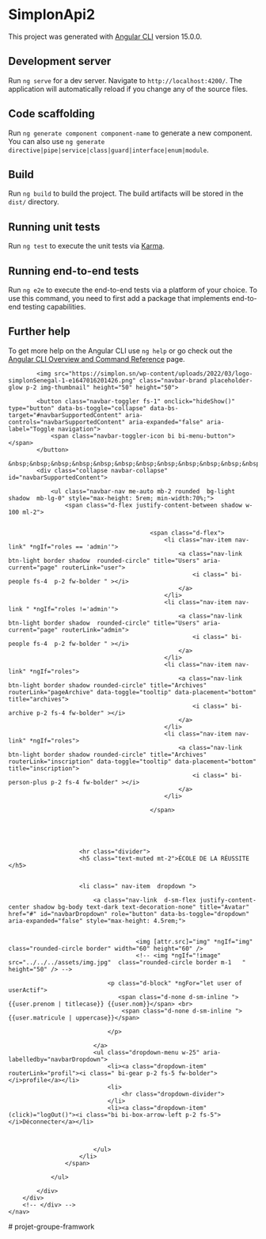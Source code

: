 # SimplonApi2

This project was generated with [Angular CLI](https://github.com/angular/angular-cli) version 15.0.0.

## Development server

Run `ng serve` for a dev server. Navigate to `http://localhost:4200/`. The application will automatically reload if you change any of the source files.

## Code scaffolding

Run `ng generate component component-name` to generate a new component. You can also use `ng generate directive|pipe|service|class|guard|interface|enum|module`.

## Build

Run `ng build` to build the project. The build artifacts will be stored in the `dist/` directory.

## Running unit tests

Run `ng test` to execute the unit tests via [Karma](https://karma-runner.github.io).

## Running end-to-end tests

Run `ng e2e` to execute the end-to-end tests via a platform of your choice. To use this command, you need to first add a package that implements end-to-end testing capabilities.

## Further help

To get more help on the Angular CLI use `ng help` or go check out the [Angular CLI Overview and Command Reference](https://angular.io/cli) page.




<div class="container">
    <nav class="navbar navbar-expand-lg bg-primary  fixed-top" style="max-height: 5rem;">
        <div class="container-fluid shadow">
    
            <img src="https://simplon.sn/wp-content/uploads/2022/03/logo-simplonSenegal-1-e1647016201426.png" class="navbar-brand placeholder-glow p-2 img-thumbnail" height="50" height="50">
    
            <button class="navbar-toggler fs-1" onclick="hideShow()" type="button" data-bs-toggle="collapse" data-bs-target="#navbarSupportedContent" aria-controls="navbarSupportedContent" aria-expanded="false" aria-label="Toggle navigation">
                <span class="navbar-toggler-icon bi bi-menu-button"></span>
            </button>
            &nbsp;&nbsp;&nbsp;&nbsp;&nbsp;&nbsp;&nbsp;&nbsp;&nbsp;&nbsp;&nbsp;&nbsp;&nbsp;&nbsp;&nbsp;&nbsp;&nbsp;&nbsp;&nbsp;&nbsp;&nbsp;&nbsp;&nbsp;&nbsp;&nbsp;&nbsp;&nbsp;&nbsp;&nbsp;&nbsp;&nbsp;&nbsp;&nbsp;&nbsp;&nbsp;&nbsp;&nbsp;&nbsp;&nbsp;&nbsp;&nbsp;&nbsp;&nbsp;&nbsp;&nbsp;
            <div class="collapse navbar-collapse" id="navbarSupportedContent">
    
                <ul class="navbar-nav me-auto mb-2 rounded  bg-light shadow  mb-lg-0" style="max-height: 5rem; min-width:70%;">
                    <span class="d-flex justify-content-between shadow w-100 ml-2">
    
                       
                                            <span class="d-flex">
                                                <li class="nav-item nav-link" *ngIf="roles == 'admin'">
                                                    <a class="nav-link  btn-light border shadow  rounded-circle" title="Users" aria-current="page" routerLink="user">
                                                        <i class=" bi-people fs-4  p-2 fw-bolder " ></i>
                                                    </a>
                                                </li>
                                                <li class="nav-item nav-link " *ngIf="roles !='admin'">
                                                    <a class="nav-link  btn-light border shadow  rounded-circle" title="Users" aria-current="page" routerLink="admin">
                                                        <i class=" bi-people fs-4  p-2 fw-bolder " ></i>
                                                    </a>
                                                </li>
                                                <li class="nav-item nav-link" *ngIf="roles">
                                                    <a class="nav-link btn-light border shadow rounded-circle" title="Archives" routerLink="pageArchive" data-toggle="tooltip" data-placement="bottom" title="archives">
                                                        <i class=" bi-archive p-2 fs-4 fw-bolder" ></i>
                                                    </a>
                                                </li>    
                                                <li class="nav-item nav-link" *ngIf="roles">
                                                    <a class="nav-link btn-light border shadow rounded-circle" title="Archives" routerLink="inscription" data-toggle="tooltip" data-placement="bottom" title="inscription">
                                                        <i class=" bi-person-plus p-2 fs-4 fw-bolder" ></i>
                                                    </a>
                                                </li>   

                                            </span>
                                        
                                       
                       
    
    
                        <hr class="divider">
                        <h5 class="text-muted mt-2">ÉCOLE DE LA RÉUSSITE </h5>
    
    
                        <li class=" nav-item  dropdown ">
    
                            <a class="nav-link  d-sm-flex justify-content-center shadow bg-body text-dark text-decoration-none" title="Avatar" href="#" id="navbarDropdown" role="button" data-bs-toggle="dropdown" aria-expanded="false" style="max-height: 4.5rem;">
    
                               
                                        <img [attr.src]="img" *ngIf="img" class="rounded-circle border" width="60" height="60" />
                                        <!-- <img *ngIf="!image"  src="../../../assets/img.jpg"  class="rounded-circle border m-1   " height="50" /> -->
                                        
                                <p class="d-block" *ngFor="let user of userActif">
                                   <span class="d-none d-sm-inline ">{{user.prenom | titlecase}} {{user.nom}}</span> <br>
                                    <span class="d-none d-sm-inline ">{{user.matricule | uppercase}}</span>
    
                                </p>
    
                            </a>
                            <ul class="dropdown-menu w-25" aria-labelledby="navbarDropdown">
                                <li><a class="dropdown-item" routerLink="profil"><i class=" bi-gear p-2 fs-5 fw-bolder"></i>profile</a></li>
                                <li>
                                    <hr class="dropdown-divider">
                                </li>
                                <li><a class="dropdown-item" (click)="logOut()"><i class="bi bi-box-arrow-left p-2 fs-5"></i>Déconnecter</a></li>
    
    
    
                            </ul>
                        </li>
                    </span>
    
                </ul>
    
            </div>
        </div>
        <!-- </div> -->
    </nav>
</div># projet-groupe-framwork
